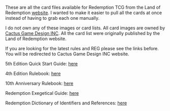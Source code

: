 These are all the card files available for Redemption TCG from the Land of Redemption [website](http://landofredemption.com).  I wanted to make it easier to pull all the cards at once instead of having to grab each one manually.

I do not own any of these images or card lists.  All card images are owned by [Cactus Game Design INC](https://www.cactusgamedesign.com).  All the card list were originally published by the Land of Redemption website.

If you are looking for the latest rules and REG please see the links before.  You will be redirected to Cactus Game Design INC website.

5th Edition Quick Start Guide: [here](https://www.cactusgamedesign.com/wp-content/uploads/2023/08/Quick-Start-Guide.pdf)

4th Edition Rulebook: [here](https://www.cactusgamedesign.com/wp-content/uploads/2021/10/rules_4th_edition_2021.pdf)

10th Anniversary Rulebook: [here](https://www.cactusgamedesign.com/wp-content/uploads/2017/01/rulebook_10th_anniversary.pdf)

Redemption Exegetical Guide: [here](https://www.cactusgamedesign.com/wp-content/uploads/2023/04/REG_PDF_8.3.1-1.pdf)

Redemption Dictionary of Identifiers and References: [here](https://www.cactusgamedesign.com/wp-content/uploads/2022/09/ORDIR_PDF_4.1.0.pdf)
